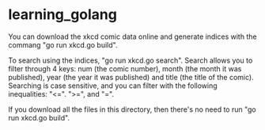 # learning_golang
You can download the xkcd comic data online and generate indices with the commang "go run xkcd.go build".

To search using the indices, "go run xkcd.go search". Search allows you to filter through 4 keys: num (the comic number), month (the month it was published), year (the year it was published) and title (the title of the comic). Searching is case sensitive, and you can filter with the following inequalities: "<=". ">=", and "=". 

If you download all the files in this directory, then there's no need to run "go run xkcd.go build".
